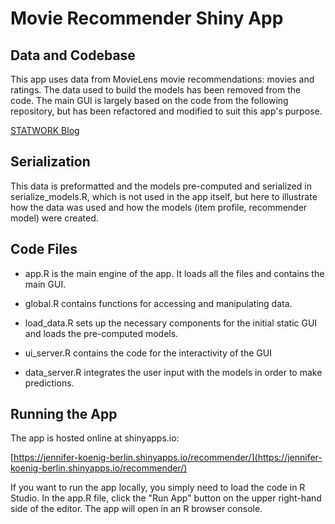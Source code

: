 # Movie Recommender Shiny App

## Data and Codebase

This app uses data from MovieLens movie recommendations: movies and ratings. The data used to build the models has been removed from the code. The main GUI is largely based on the code from the following repository, but has been refactored and modified to suit this app's purpose.

[STATWORK Blog](https://github.com/STATWORX/blog/tree/master/movie_recommendation)

## Serialization

This data is preformatted and the models pre-computed and serialized in serialize_models.R, which is not used in the app itself, but here to illustrate how the data was used and how the models (item profile, recommender model) were created.

## Code Files

* app.R is the main engine of the app. It loads all the files and contains the main GUI. 

* global.R contains functions for accessing and manipulating data. 

* load_data.R sets up the necessary components for the initial static GUI and loads the pre-computed models. 

* ui_server.R contains the code for the interactivity of the GUI 

* data_server.R integrates the user input with the models in order to make predictions.

## Running the App

The app is hosted online at shinyapps.io:

[https://jennifer-koenig-berlin.shinyapps.io/recommender/](https://jennifer-koenig-berlin.shinyapps.io/recommender/)

If you want to run the app locally, you simply need to load the code in R Studio. In the app.R file, click the "Run App" button on the upper right-hand side of the editor. The app will open in an R browser console.